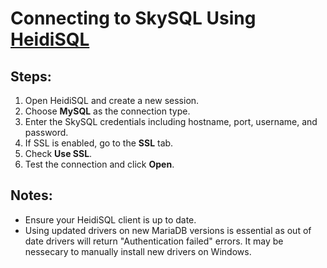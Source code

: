 # Connecting to SkySQL Using [HeidiSQL](https://www.heidisql.com/download.php)

## Steps:
1. Open HeidiSQL and create a new session.
2. Choose **MySQL** as the connection type.
3. Enter the SkySQL credentials including hostname, port, username, and password.
4. If SSL is enabled, go to the **SSL** tab.
5. Check **Use SSL**.
6. Test the connection and click **Open**.

## Notes:
- Ensure your HeidiSQL client is up to date.
- Using updated drivers on new MariaDB versions is essential as out of date drivers will return "Authentication failed" errors. It may be nessecary to manually install new drivers on Windows.
